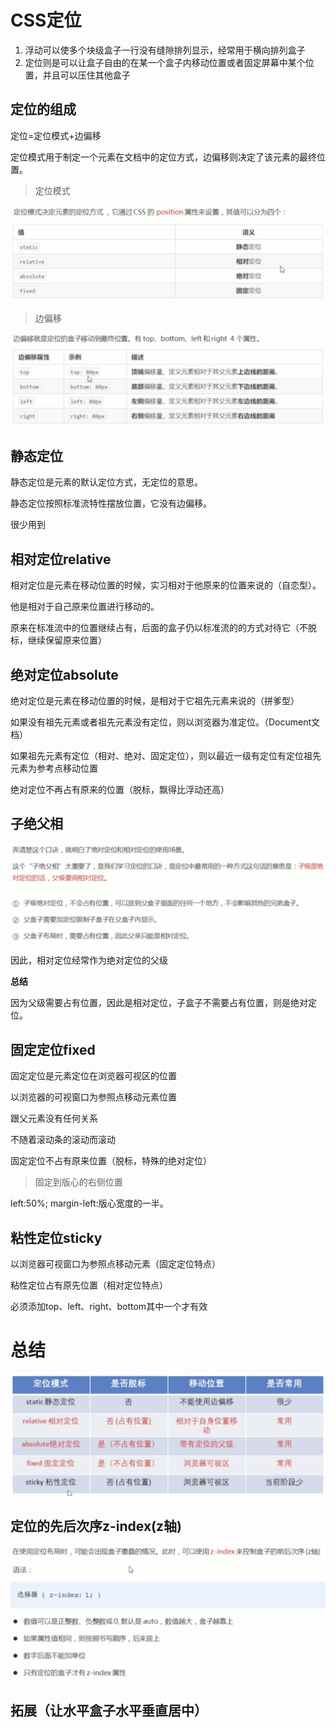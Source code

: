 # CSS定位

1. 浮动可以使多个块级盒子一行没有缝隙排列显示，经常用于横向排列盒子
2. 定位则是可以让盒子自由的在某一个盒子内移动位置或者固定屏幕中某个位置，并且可以压住其他盒子

## 定位的组成

定位=定位模式+边偏移

定位模式用于制定一个元素在文档中的定位方式，边偏移则决定了该元素的最终位置。

>定位模式

![avatar](1.png)

>边偏移

![avatar](2.png)

## 静态定位

静态定位是元素的默认定位方式，无定位的意思。

静态定位按照标准流特性摆放位置，它没有边偏移。

很少用到

## 相对定位relative

相对定位是元素在移动位置的时候，实习相对于他原来的位置来说的（自恋型）。

他是相对于自己原来位置进行移动的。

原来在标准流中的位置继续占有，后面的盒子仍以标准流的的方式对待它（不脱标，继续保留原来位置）

## 绝对定位absolute

绝对定位是元素在移动位置的时候，是相对于它祖先元素来说的（拼爹型）

如果没有祖先元素或者祖先元素没有定位，则以浏览器为准定位。（Document文档）

如果祖先元素有定位（相对、绝对、固定定位），则以最近一级有定位有定位祖先元素为参考点移动位置

绝对定位不再占有原来的位置（脱标，飘得比浮动还高）

## 子绝父相

![avatar](3.png)

因此，相对定位经常作为绝对定位的父级

**总结**

因为父级需要占有位置，因此是相对定位，子盒子不需要占有位置，则是绝对定位。

## 固定定位fixed

固定定位是元素定位在浏览器可视区的位置

以浏览器的可视窗口为参照点移动元素位置

跟父元素没有任何关系

不随着滚动条的滚动而滚动

固定定位不占有原来位置（脱标，特殊的绝对定位）

>固定到版心的右侧位置

left:50%;
margin-left:版心宽度的一半。

## 粘性定位sticky

以浏览器可视窗口为参照点移动元素（固定定位特点）

粘性定位占有原先位置（相对定位特点）

必须添加top、left、right、bottom其中一个才有效

# 总结

![avatar](5.png)

## 定位的先后次序z-index(z轴)

![avatar](6.png)

## 拓展（让水平盒子水平垂直居中）

